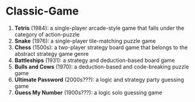 # Classic-Game
1. **Tetris** (1984):  a single-player arcade-style game that falls under the category of action-puzzle
2. **Snake** (1976): a single-player tile-matching puzzle game
3. **Chess** (1500s): a two-player strategy board game that belongs to the abstract strategy game genre
4. **Battleships** (1931): a strategy and deduction-based board game
5. **Bulls and Cows** (1970): a deduction-based and code-breaking puzzle game
6. **Ultimate Password** (2000s???): a logic and strategy party guessing game
7. **Guess My Number** (1900s???): a logic solo guessing game
